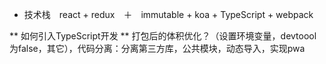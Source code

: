 * 技术栈　react + redux　＋　immutable + koa + TypeScript +  webpack

** 如何引入TypeScript开发
** 打包后的体积优化？（设置环境变量，devtoool为false，其它），代码分离：分离第三方库，公共模块，动态导入，实现pwa